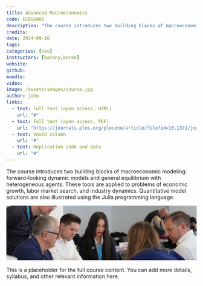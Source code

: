 ```yaml
---
title: Advanced Macroeconomics
code: ECBS6001
description: "The course introduces two building blocks of macroeconomic modeling: forward-looking dynamic models and general equilibrium with heterogeneous agents. These tools are applied to problems of economic growth, labor market search, and industry dynamics. Quantitative model solutions are also illustrated using the Julia programming language."
credits: 
date: 2024-09-16
tags: 
categories: [ceu]
instructors: [barany,koren]
website: 
github: 
moodle: 
video: 
image: /assets/images/course.jpg
author: john
links:
  - text: Full text (open access, HTML)
    url: "#"
  - text: Full text (open access, PDF)
    url: "https://journals.plos.org/plosone/article/file?id=10.1371/journal.pone.0239113&type=printable"
  - text: VoxEU column
    url: "#"
  - text: Replication code and data
    url: "#"
---
```


The course introduces two building blocks of macroeconomic modeling: forward-looking dynamic models and general equilibrium with heterogeneous agents. These tools are applied to problems of economic growth, labor market search, and industry dynamics. Quantitative model solutions are also illustrated using the Julia programming language.

![Lorem](/assets/images/content.jpg)

This is a placeholder for the full course content. You can add more details, syllabus, and other relevant information here.
